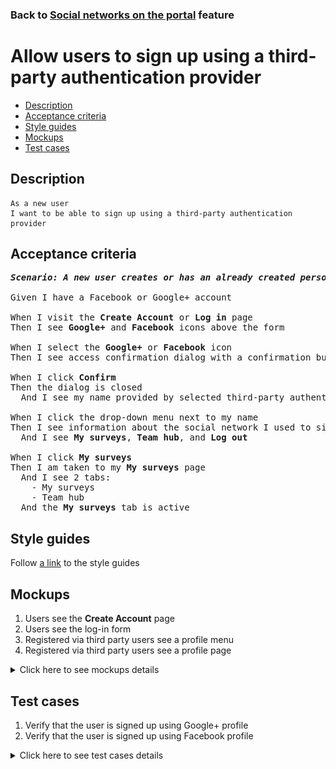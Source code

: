 ### Back to [Social networks on the portal](../../) feature

# Allow users to sign up using a third-party authentication provider

- [Description](#description)
- [Acceptance criteria](#acceptance-criteria)
- [Style guides](#style-guides)
- [Mockups](#mockups)
- [Test cases](#test-cases)

## Description

    As a new user
    I want to be able to sign up using a third-party authentication provider

## Acceptance criteria

<pre>
<b><i>Scenario: A new user creates or has an already created personal account on Facebook or Google+</i></b>

Given I have a Facebook or Google+ account

When I visit the <b>Create Account</b> or <b>Log in</b> page
Then I see <b>Google+</b> and <b>Facebook</b> icons above the form

When I select the <b>Google+</b> or <b>Facebook</b> icon
Then I see access confirmation dialog with a confirmation button

When I click <b>Confirm</b>
Then the dialog is closed
  And I see my name provided by selected third-party authentication provider instead of <b>Log in</b> and <b>Log out</b> buttons in the drop-down menu next to my name

When I click the drop-down menu next to my name
Then I see information about the social network I used to sign up
  And I see <b>My surveys</b>, <b>Team hub</b>, and <b>Log out</b>

When I click <b>My surveys</b>
Then I am taken to my <b>My surveys</b> page
  And I see 2 tabs:
    - My surveys
    - Team hub
  And the <b>My surveys</b> tab is active
</pre>

## Style guides

Follow [a link](https://www.figma.com/proto/0zkkf5WC77OSpvyD6YXpFE/Style-guides?page-id=0%3A1&node-id=19%3A5368&viewport=266%2C48%2C0.54&scaling=min-zoom&starting-point-node-id=19%3A5368) to the style guides

## Mockups

1. Users see the <b>Create Account</b> page
2. Users see the log-in form
3. Registered via third party users see a profile menu
4. Registered via third party users see a profile page

<details>
  <summary>Click here to see mockups details</summary>

**1. Users see the Create Account page:**

![Users see the Create Account page](/sports_hub_portal/web_application_features/social_networks/images/sing_up_empty_form.png)

**2. Users see the log-in form:**

![Users see the log-in form](/sports_hub_portal/web_application_features/social_networks/images/log_in_empty_form.png)

**3. Registered via third party users see a profile menu:**

![Registered via third party users see a profile menu](/sports_hub_portal/web_application_features/social_networks/images/user_profile_menu_for_third_party.png)

**4. Registered via third party users see a profile page:**

![Registered via third party users see a profile page](/sports_hub_portal/web_application_features/social_networks/images/user_profile_third_party_login.png)

</details>

## Test cases

1. Verify that the user is signed up using Google+ profile
2. Verify that the user is signed up using Facebook profile

<details>
  <summary>Click here to see test cases details</summary>

### **#1. Verify that the user is signed up using Google+ profile**

|Preconditions|Steps|Expected result
------|-------|----------
|- Go to the Sports Hub home page</br>- The user is not logged in to the account</br>- Google+ profile is created|1) Click **Log in**</br>2) Select the **Google+** icon above sign up form</br>3) On the confirmation dialog box, click **Confirm**|3) The dialog box is closed and I see my name provided by Google+ profile|

### **#2. Verify that the user is signed up using Facebook profile**

|Preconditions|Steps|Expected result
------|-------|----------
|- Go to the Sports Hub home page</br>- The user is not logged in to the account</br>- Facebook profile is created|1) Click **Log in**</br>2) Select the **Facebook** icon above sign up form</br>3) On the confirmation dialog box, click **Confirm**|3) The dialog box is closed and I see my name provided by Facebook profile|

</details>

